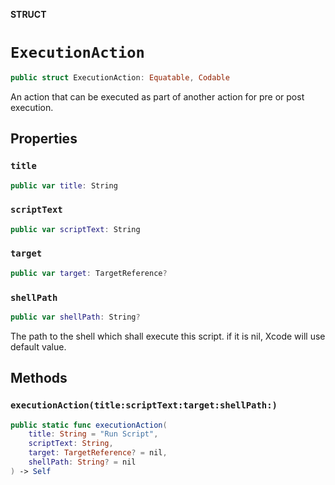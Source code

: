**STRUCT**

# `ExecutionAction`

```swift
public struct ExecutionAction: Equatable, Codable
```

An action that can be executed as part of another action for pre or post execution.

## Properties
### `title`

```swift
public var title: String
```

### `scriptText`

```swift
public var scriptText: String
```

### `target`

```swift
public var target: TargetReference?
```

### `shellPath`

```swift
public var shellPath: String?
```

The path to the shell which shall execute this script. if it is nil, Xcode will use default value.

## Methods
### `executionAction(title:scriptText:target:shellPath:)`

```swift
public static func executionAction(
    title: String = "Run Script",
    scriptText: String,
    target: TargetReference? = nil,
    shellPath: String? = nil
) -> Self
```
